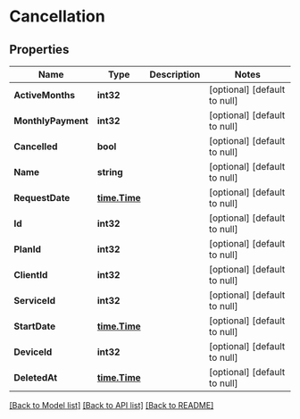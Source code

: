 # Cancellation

## Properties
Name | Type | Description | Notes
------------ | ------------- | ------------- | -------------
**ActiveMonths** | **int32** |  | [optional] [default to null]
**MonthlyPayment** | **int32** |  | [optional] [default to null]
**Cancelled** | **bool** |  | [optional] [default to null]
**Name** | **string** |  | [optional] [default to null]
**RequestDate** | [**time.Time**](time.Time.md) |  | [optional] [default to null]
**Id** | **int32** |  | [optional] [default to null]
**PlanId** | **int32** |  | [optional] [default to null]
**ClientId** | **int32** |  | [optional] [default to null]
**ServiceId** | **int32** |  | [optional] [default to null]
**StartDate** | [**time.Time**](time.Time.md) |  | [optional] [default to null]
**DeviceId** | **int32** |  | [optional] [default to null]
**DeletedAt** | [**time.Time**](time.Time.md) |  | [optional] [default to null]

[[Back to Model list]](../README.md#documentation-for-models) [[Back to API list]](../README.md#documentation-for-api-endpoints) [[Back to README]](../README.md)



